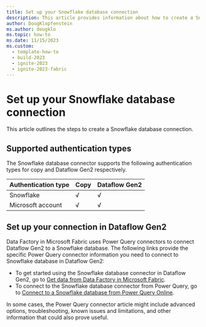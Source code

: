 ```yaml
---
title: Set up your Snowflake database connection
description: This article provides information about how to create a Snowflake database connection in Microsoft Fabric.
author: DougKlopfenstein
ms.author: dougklo
ms.topic: how-to
ms.date: 11/15/2023
ms.custom:
  - template-how-to
  - build-2023
  - ignite-2023
  - ignite-2023-fabric
---
```


# Set up your Snowflake database connection

This article outlines the steps to create a Snowflake database connection.

## Supported authentication types

The Snowflake database connector supports the following authentication types for copy and Dataflow Gen2 respectively.  

|Authentication type |Copy |Dataflow Gen2 |
|:---|:---|:---|
|Snowflake| √ | √ |
|Microsoft account| √ | √ |

## Set up your connection in Dataflow Gen2

Data Factory in Microsoft Fabric uses Power Query connectors to connect Dataflow Gen2 to a Snowflake database. The following links provide the specific Power Query connector information you need to connect to Snowflake database in Dataflow Gen2:

- To get started using the Snowflake database connector in Dataflow Gen2, go to [Get data from Data Factory in Microsoft Fabric](/power-query/where-to-get-data#get-data-from-data-factory-in-microsoft-fabric-preview).
- To connect to the Snowflake database connector from Power Query, go to [Connect to a Snowflake database from Power Query Online](/power-query/connectors/snowflake#connect-to-a-snowflake-database-from-power-query-online).

In some cases, the Power Query connector article might include advanced options, troubleshooting, known issues and limitations, and other information that could also prove useful.

